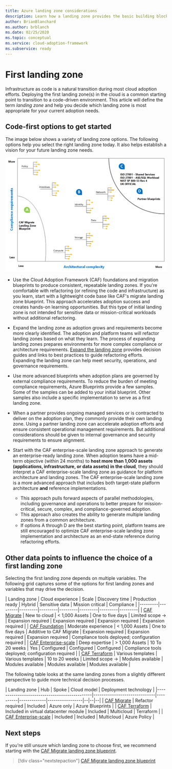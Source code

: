 ```yaml
---
title: Azure landing zone considerations
description: Learn how a landing zone provides the basic building block of any cloud adoption environment.
author: BrianBlanchard
ms.author: brblanch
ms.date: 02/25/2020
ms.topic: conceptual
ms.service: cloud-adoption-framework
ms.subservice: ready
---
```


# First landing zone

Infrastructure as code is a natural transition during most cloud adoption efforts. Deploying the first landing zone(s) in the cloud is a common starting point to transition to a code-driven environment. This article will define the term _landing zone_ and help you decide which landing zone is most appropriate for your current adoption needs.

## Code-first options to get started

The image below shows a variety of landing zone options. The following options help you select the right landing zone today. It also helps establish a vision for your future landing zone needs.

![Landing zone options](../../_images/ready/landing-zone-options.png)

<!-- docsTest:ignore "A through D" -->

- Use the Cloud Adoption Framework (CAF) foundations and migration blueprints to produce consistent, repeatable landing zones. If you're comfortable with refactoring (or refining the code and infrastructure) as you learn, start with a lightweight code base like CAF's migrate landing zone blueprint. This approach accelerates adoption success and creates hands-on learning opportunities. But this type of initial landing zone is not intended for sensitive data or mission-critical workloads without additional refactoring.

- Expand the landing zone as adoption grows and requirements become more clearly identified. The adoption and platform teams will refactor landing zones based on what they learn. The process of expanding landing zones prepares environments for more complex compliance or architecture requirements. [Expand the landing zone](../considerations/index.md) provides decision guides and links to best practices to guide refactoring efforts. Expanding the landing zone can help meet security, operations, and governance requirements.

- Use more advanced blueprints when adoption plans are governed by external compliance requirements. To reduce the burden of meeting compliance requirements, Azure Blueprints provide a few samples. Some of the samples can be added to your initial blueprint. Other samples also include a specific implementation to serve as a first landing zone.

- When a partner provides ongoing managed services or is contracted to deliver on the adoption plan, they commonly provide their own landing zone. Using a partner landing zone can accelerate adoption efforts and ensure consistent operational management requirements. But additional considerations should be given to internal governance and security requirements to ensure alignment.

- Start with the CAF enterprise-scale landing zone approach to generate an enterprise-ready landing zone. When adoption teams have a mid-term objective (within 24 months) to **host more than 1,000 assets (applications, infrastructure, or data assets) in the cloud**, they should interpret a CAF enterprise-scale landing zone as guidance for platform architecture and landing zones. The CAF enterprise-scale landing zone is a more advanced approach that includes both target-state platform architecture **and** reference implementations.
  - This approach pulls forward aspects of parallel methodologies, including governance and operations to better prepare for mission-critical, secure, complex, and compliance-governed adoption.
  - This approach also creates the ability to generate multiple landing zones from a common architecture.
  - If options A through D are the best starting point, platform teams are still encouraged to optimize CAF enterprise-scale landing zone implementation and architecture as an end-state reference during refactoring efforts.

## Other data points to influence the choice of a first landing zone

Selecting the first landing zone depends on multiple variables. The following grid captures some of the options for first landing zones and variables that may drive the decision.

<!-- docsTest:ignore "CAF Migrate" "CAF Foundation" "CAF Enterprise-scale" "CAF Terraform" -->

| Landing zone | Cloud experience | Scale | Discovery time | Production ready | Hybrid | Sensitive data | Mission critical | Compliance |
|---------|---------|---------|---------|---------|---------|---------|---------|
| [CAF Migrate](./migrate-landing-zone.md) | New to cloud | < 1,000 Assets | One to five days | Limited scope -> | Expansion required | Expansion required | Expansion required | Expansion required |
| [CAF Foundation](./foundation-blueprint.md) | Moderate experience | < 1,000 Assets | One to five days | Additive to CAF Migrate | Expansion required | Expansion required | Expansion required | Compliance tools deployed; configuration required |
| [CAF Enterprise-scale](./enterprise-scale.md) | Deep expertise | > 1,000 Assets | 10 To 20 weeks | Yes | Configured | Configured | Configured | Compliance tools deployed; configuration required |
| [CAF Terraform](./terraform-landing-zone.md) | Various templates | Various templates | 10 to 20 weeks | Limited scope -> | Modules available | Modules available | Modules available | Modules available |

The following table looks at the same landing zones from a slightly different perspective to guide more technical decision processes.

| Landing zone                                 | Hub                          | Spoke    | Cloud model | Deployment technology      |
|----------------------------------------------|------------------------------|----------|-------------|-----------------|--|--|--|
| [CAF Migrate](./migrate-landing-zone.md)     | Refactor required            | Included | Azure only  | Azure Blueprints |
| [CAF Terraform](./terraform-landing-zone.md) | Included in virtual datacenter module       | Included | Multicloud  | Terraform       |
| [CAF Enterprise-scale](./enterprise-scale.md) | Included       | Included | Multicloud  | Azure Policy       |

## Next steps

If you're still unsure which landing zone to choose first, we recommend starting with the [CAF Migrate landing zone blueprint](./migrate-landing-zone.md).

> [!div class="nextstepaction"]
> [CAF Migrate landing zone blueprint](./migrate-landing-zone.md)
